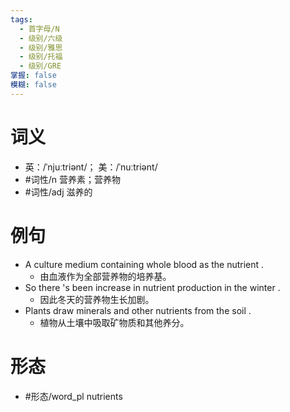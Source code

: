 ```yaml
---
tags:
  - 首字母/N
  - 级别/六级
  - 级别/雅思
  - 级别/托福
  - 级别/GRE
掌握: false
模糊: false
---
```

# 词义
- 英：/ˈnjuːtriənt/； 美：/ˈnuːtriənt/
- #词性/n  营养素；营养物
- #词性/adj  滋养的
# 例句
- A culture medium containing whole blood as the nutrient .
	- 由血液作为全部营养物的培养基。
- So there 's been increase in nutrient production in the winter .
	- 因此冬天的营养物生长加剧。
- Plants draw minerals and other nutrients from the soil .
	- 植物从土壤中吸取矿物质和其他养分。
# 形态
- #形态/word_pl nutrients
